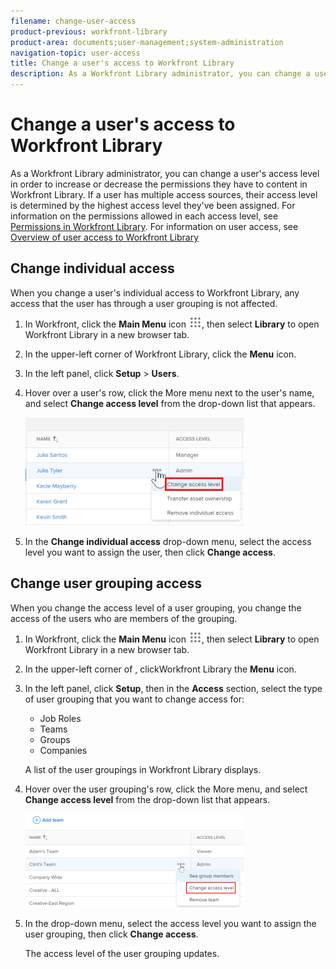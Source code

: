 ```yaml
---
filename: change-user-access
product-previous: workfront-library
product-area: documents;user-management;system-administration
navigation-topic: user-access
title: Change a user's access to Workfront Library
description: As a Workfront Library administrator, you can change a user's access level in order to increase or decrease the permissions they have to content in Workfront Library. If a user has multiple access sources, their access level is determined by the highest access level they've been assigned. For information on the permissions allowed in each access level, see Permissions in Workfront Library. For information on user access, see Overview of user access to Workfront Library
---
```


# Change a user's access to Workfront Library

As a Workfront Library administrator, you can change a user's access level in order to increase or decrease the permissions they have to content in Workfront Library. If a user has multiple access sources, their access level is determined by the highest access level they've been assigned. For information on the permissions allowed in each access level, see [Permissions in Workfront Library](../../../workfront-library/administration-and-setup/user-access/permissions-in-workfront-library.md). For information on user access, see [Overview of user access to Workfront Library](../../../workfront-library/administration-and-setup/user-access/user-access-overview.md)

## Change individual access

When you change a user's individual access to Workfront Library, any access that the user has through a user grouping is not affected.

1. In Workfront, click the **Main Menu** icon ![](assets/main-menu-icon.png), then select **Library** to open Workfront Library in a new browser tab.
1. In the upper-left corner of Workfront Library, click the **Menu** icon.
1. In the left panel, click **Setup** > **Users**.
1. Hover over a user's row, click the More menu next to the user's name, and select **Change access level** from the drop-down list that appears.

   ![](assets/change-individual-access-selection-350x173.png)

1. In the **Change individual access** drop-down menu, select the access level you want to assign the user, then click **Change access**.

## Change user grouping access

When you change the access level of a user grouping, you change the access of the users who are members of the grouping.

1. In Workfront, click the **Main Menu** icon ![](assets/main-menu-icon.png), then select **Library** to open Workfront Library in a new browser tab.
1. In the upper-left corner of , clickWorkfront Library the **Menu** icon.
1. In the left panel, click **Setup**, then in the **Access** section, select the type of user grouping that you want to change access for:

   * Job Roles
   * Teams
   * Groups
   * Companies

   A list of the user groupings in Workfront Library displays.

1. Hover over the user grouping's row, click the More menu, and select **Change access level** from the drop-down list that appears.

   ![](assets/change-user-grouping-access-selection-350x150.png)

1. In the drop-down menu, select the access level you want to assign the user grouping, then click **Change access**.

   The access level of the user grouping updates.

